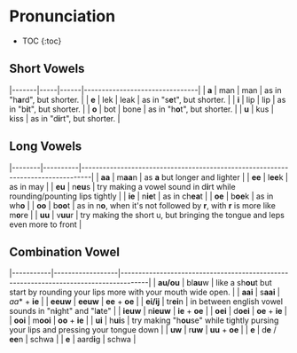 # Pronunciation

* TOC
{:toc}

## Short Vowels

|-------|-----|------|--------------------------------|
| **a** | man | man  | as in "h**a**rd", but shorter. |
| **e** | lek | leak | as in "s**e**t", but shorter.  |
| **i** | lip | lip  | as in "b**i**t", but shorter.  |
| **o** | bot | bone | as in "h**o**t", but shorter.  |
| **u** | kus | kiss | as in "d**i**rt", but shorter. |

## Long Vowels

|--------|----------|---------------------------------------------------------------------------------|
| **aa** | m**aa**n | as **a** but longer and lighter                                                 |
| **ee** | l**ee**k | as in may                                                                       |
| **eu** | n**eu**s | try making a vowel sound in d**i**rt while rounding/pounting lips tightly       |
| **ie** | n**ie**t | as in ch**ea**t                                                                 |
| **oe** | b**oe**k | as in wh**o**                                                                   |
| **oo** | b**oo**t | as in n**o**, when it's not followed by **r**, with **r** is more like m**o**re |
| **uu** | v**uu**r | try making the short u, but bringing the tongue and leps even more to front     |

## Combination Vowel

|-----------|------------------|--------------------------------------------------------------------------------------|
| **au/ou** | bl**au**w        | like a sh**ou**t but start by rounding your lips more with your mouth wide open.     |
| **aai**   | s**aai**         | *aa** + **ie**                                                                       |
| **eeuw**  | **eeuw**         | **ee** +  **oe**                                                                     |
| **ei/ij** | tr**ei**n        | in between english vowel sounds in "n**i**ght" and "l**a**te"                        |
| **ieuw**  | n**ieuw**        | **ie** + **oe**                                                                      |
| **oei**   | d**oei**         | **oe** + **ie**                                                                      |
| **ooi**   | m**ooi**         | **oo** + **ie**                                                                      |
| **ui**    | h**ui**s         | try making "h**ou**se" while tightly pursing your lips and pressing your tongue down |
| **uw**    | r**uw**          | **uu** + **oe**                                                                      |
| **e**     | d**e** / **ee**n | schwa                                                                                |
| **e**     | aard**i**g       | schwa                                                                                |
